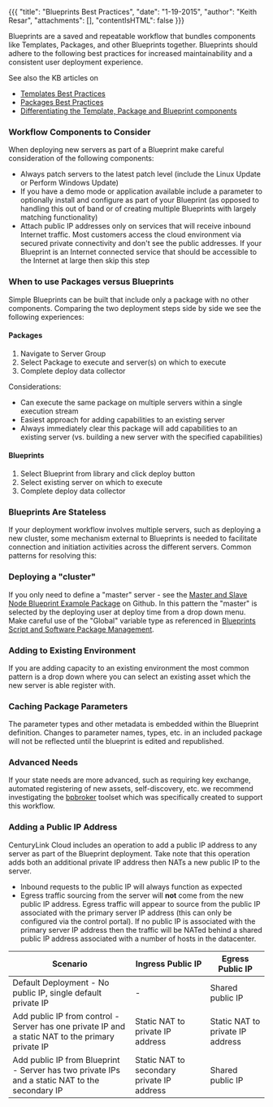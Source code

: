 {{{
  "title": "Blueprints Best Practices",
  "date": "1-19-2015",
  "author": "Keith Resar",
  "attachments": [],
  "contentIsHTML": false
}}}

Blueprints are a saved and repeatable workflow that bundles components like Templates, Packages, and other Blueprints together. Blueprints should adhere to the following best practices for increased maintainability and a consistent user deployment experience.

See also the KB articles on

* [Templates Best Practices](templates-best-practices.md)
* [Packages Best Practices](packages-best-practices.md)
* [Differentiating the Template, Package and Blueprint components](understanding-the-difference-between-templates-blueprints-and-packages.md)

### Workflow Components to Consider

When deploying new servers as part of a Blueprint make careful consideration of the following components:

* Always patch servers to the latest patch level (include the Linux Update or Perform Windows Update)
* If you have a demo mode or application available include a parameter to optionally install and configure as part of your Blueprint (as opposed to handling this out of band or of creating multiple Blueprints with largely matching functionality)
* Attach public IP addresses only on services that will receive inbound Internet traffic.  Most customers access the cloud environment via secured private connectivity and don't see the public addresses.  If your Blueprint is an Internet connected service that should be accessible to the Internet at large then skip this step

### When to use Packages versus Blueprints

Simple Blueprints can be built that include only a package with no other components.  Comparing the two deployment steps side by side we see the following experiences:

#### Packages

1. Navigate to Server Group
2. Select Package to execute and server(s) on which to execute
3. Complete deploy data collector

Considerations:

* Can execute the same package on multiple servers within a single execution stream
* Easiest approach for adding capabilities to an existing server
* Always immediately clear this package will add capabilities to an existing server (vs. building a new server with the specified capabilities)

#### Blueprints

1. Select Blueprint from library and click deploy button
2. Select existing server on which to execute
3. Complete deploy data collector

### Blueprints Are Stateless

If your deployment workflow involves multiple servers, such as deploying a new cluster, some mechanism external to Blueprints is needed to facilitate connection and initiation activities across the different servers.  Common patterns for resolving this:

### Deploying a "cluster"
If you only need to define a "master" server - see the [Master and Slave Node Blueprint Example Package](https://github.com/CenturyLinkCloud/Ecosystem/tree/master/Blueprints/Reference%20Templates/Master%20and%20Slave%20Node%20Blueprint%20Example%20Package%20-%20Linux) on Github.  In this pattern the "master" is selected by the deploying user at deploy time from a drop down menu. Make careful use of the "Global" variable type as referenced in [Blueprints Script and Software Package Management](blueprints-script-and-software-package-management.md).

### Adding to Existing Environment
If you are adding capacity to an existing environment the most common pattern is a drop down where you can select an existing asset which the new server is able register with.

### Caching Package Parameters
The parameter types and other metadata is embedded within the Blueprint definition.  Changes to parameter names, types, etc. in an included package will not be reflected until the blueprint is edited and republished.

### Advanced Needs
If your state needs are more advanced, such as requiring key exchange, automated registering of new assets, self-discovery, etc. we recommend investigating the [bpbroker](https://github.com/CenturyLinkCloud/bpbroker) toolset which was specifically created to support this workflow.

### Adding a Public IP Address
CenturyLink Cloud includes an operation to add a public IP address to any server as part of the Blueprint deployment.  Take note that this operation adds both an additional private IP address then NATs a new public IP to the server.

 * Inbound requests to the public IP will always function as expected
 * Egress traffic sourcing from the server will **not** come from the new public IP address.  Egress traffic will appear to source from the public IP associated with the primary server IP address (this can only be configured via the control portal).  If no public IP is associated with the primary server IP address then the traffic will be NATed behind a shared public IP address associated with a number of hosts in the datacenter.


| Scenario   	| Ingress Public IP  	| Egress Public IP  	|
|---	|---	|---	|
| Default Deployment - No public IP, single default private IP  	| -   	| Shared public IP  	|
 | Add public IP from control - Server has one private IP and a static NAT to the primary private IP | Static NAT to private IP address | Static NAT to private IP address |
 | Add public IP from Blueprint - Server has two private IPs and a static NAT to the secondary IP | Static NAT to secondary private IP address | Shared public IP |
